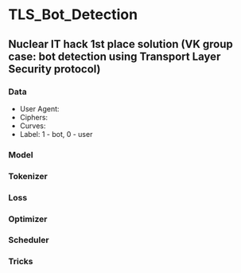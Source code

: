 # TLS_Bot_Detection
## Nuclear IT hack 1st place solution (VK group case: bot detection using Transport Layer Security protocol)

### Data

* User Agent:
* Ciphers:
* Curves:
* Label: 1 - bot, 0 - user

### Model

### Tokenizer

### Loss

### Optimizer

### Scheduler

### Tricks
